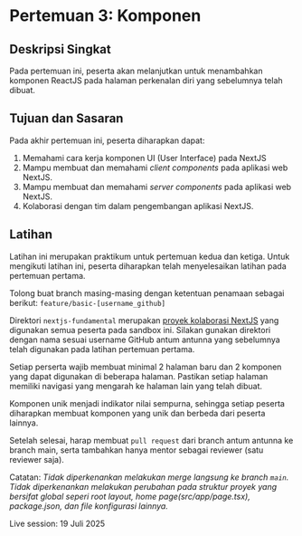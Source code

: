 # Pertemuan 3: Komponen 

## Deskripsi Singkat
Pada pertemuan ini, peserta akan melanjutkan untuk menambahkan komponen ReactJS pada halaman perkenalan diri yang sebelumnya telah dibuat. 

## Tujuan dan Sasaran
Pada akhir pertemuan ini, peserta diharapkan dapat:
1. Memahami cara kerja komponen UI (User Interface) pada NextJS
2. Mampu membuat dan memahami _client components_ pada aplikasi web NextJS.
2. Mampu membuat dan memahami _server components_ pada aplikasi web NextJS.
3. Kolaborasi dengan tim dalam pengembangan aplikasi NextJS.

## Latihan
Latihan ini merupakan praktikum untuk pertemuan kedua dan ketiga. Untuk mengikuti latihan ini, peserta diharapkan telah menyelesaikan latihan pada pertemuan pertama. 

Tolong buat branch masing-masing dengan ketentuan penamaan sebagai berikut:
```feature/basic-[username_github]```

Direktori `nextjs-fundamental` merupakan [proyek kolaborasi NextJS](https://github.com/NextJS-Sandbox-HSI/team25-intro/tree/main/nextjs-fundamental) yang digunakan semua peserta pada sandbox ini. Silakan gunakan direktori dengan nama sesuai username GitHub antum antunna yang sebelumnya telah digunakan pada latihan pertemuan pertama.

Setiap perserta wajib membuat minimal 2 halaman baru dan 2 komponen yang dapat digunakan di beberapa halaman. Pastikan setiap halaman memiliki navigasi yang mengarah ke halaman lain yang telah dibuat.

Komponen unik menjadi indikator nilai sempurna, sehingga setiap peserta diharapkan membuat komponen yang unik dan berbeda dari peserta lainnya.

Setelah selesai, harap membuat `pull request` dari branch antum antunna ke branch main, serta tambahkan hanya mentor sebagai reviewer (satu reviewer saja).

Catatan: 
_Tidak diperkenankan melakukan merge langsung ke branch `main`._
_Tidak diperkenankan melakukan perubahan pada struktur proyek yang bersifat global seperi root layout, home page(src/app/page.tsx), package.json, dan file konfigurasi lainnya._

Live session: 19 Juli 2025

